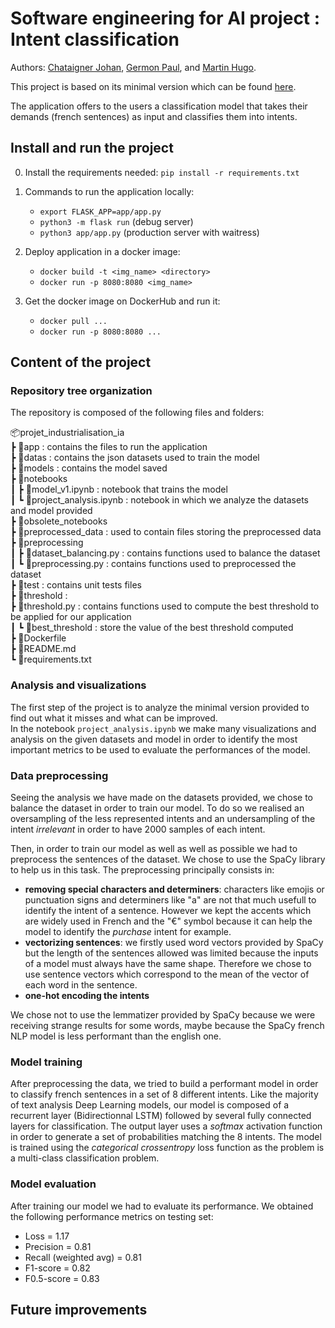 # Software engineering for AI project : Intent classification

Authors: [Chataigner Johan](https://github.com/JohanChataigne), [Germon Paul](https://github.com/pgermon), and [Martin Hugo](https://github.com/ScarfZapdos).

This project is based on its minimal version which can be found [here](https://hub.docker.com/r/wiidiiremi/projet_industrialisation_ia_3a).

The application offers to the users a classification model that takes their demands (french sentences) as input and classifies them into intents.


## Install and run the project

0. Install the requirements needed: `pip install -r requirements.txt`
1. Commands to run the application locally: 
   - `export FLASK_APP=app/app.py`
   - `python3 -m flask run` (debug server)
   - `python3 app/app.py` (production server with waitress)

2. Deploy application in a docker image:  
   - `docker build -t <img_name> <directory>`
   - `docker run -p 8080:8080 <img_name>`
    
3. Get the docker image on DockerHub and run it:
   - `docker pull ...`
   - `docker run -p 8080:8080 ...`



## Content of the project

### Repository tree organization

The repository is composed of the following files and folders:

📦projet_industrialisation_ia  
 ┣ 📂app : contains the files to run the application  
 ┣ 📂datas : contains the json datasets used to train the model  
 ┣ 📂models : contains the model saved  
 ┣ 📂notebooks  
 ┃ ┣ 📜model_v1.ipynb : notebook that trains the model  
 ┃ ┗ 📜project_analysis.ipynb : notebook in which we analyze the datasets and model provided  
 ┣ 📂obsolete_notebooks  
 ┣ 📂preprocessed_data : used to contain files storing the preprocessed data  
 ┣ 📂preprocessing  
 ┃ ┣ 📜dataset_balancing.py : contains functions used to balance the dataset   
 ┃ ┗ 📜preprocessing.py : contains functions used to preprocessed the dataset  
 ┣ 📂test : contains unit tests files   
 ┣ 📂threshold :  
   ┣ 📜threshold.py : contains functions used to compute the best threshold to be applied for our application    
 ┃ ┗ 📜best_threshold : store the value of the best   threshold computed  
 ┣ 📜Dockerfile  
 ┣ 📜README.md  
 ┗ 📜requirements.txt  

### Analysis and visualizations

The first step of the project is to analyze the minimal version provided to find out what it misses and what can be improved.  
In the notebook `project_analysis.ipynb` we make many visualizations and analysis on the given datasets and model in order to identify the most important metrics to be used to evaluate the performances of the model.  

### Data preprocessing

Seeing the analysis we have made on the datasets provided, we chose to balance the dataset in order to train our model. To do so we realised an oversampling of the less represented intents and an undersampling of the intent *irrelevant* in order to have 2000 samples of each intent. 

Then, in order to train our model as well as well as possible we had to preprocess the sentences of the dataset. We chose to use the SpaCy library to help us in this task. The preprocessing principally consists in:
- **removing special characters and determiners**: characters like emojis or punctuation signs and determiners like "a" are not that much usefull to identify the intent of a sentence. However we kept the accents which are widely used in French and the "€" symbol because it can help the model to identify the *purchase* intent for example.
- **vectorizing sentences**: we firstly used word vectors provided by SpaCy but the length of the sentences allowed was limited because the inputs of a model must always have the same shape. Therefore we chose to use sentence vectors which correspond to the mean of the vector of each word in the sentence.
- **one-hot encoding the intents**
  
We chose not to use the lemmatizer provided by SpaCy because we were receiving strange results for some words, maybe because the SpaCy french NLP model is less performant than the english one.

### Model training

After preprocessing the data, we tried to build a performant model in order to classify french sentences in a set of 8 different intents. Like the majority of text analysis Deep Learning models, our model is composed of a recurrent layer (Bidirectionnal LSTM) followed by several fully connected layers for classification. The output layer uses a *softmax* activation function in order to generate a set of probabilities matching the 8 intents. The model is trained using the *categorical crossentropy* loss function as the problem is a multi-class classification problem.

### Model evaluation

After training our model we had to evaluate its performance. We obtained the following performance metrics on testing set:

- Loss = 1.17
- Precision = 0.81
- Recall (weighted avg) = 0.81
- F1-score = 0.82
- F0.5-score = 0.83



## Future improvements